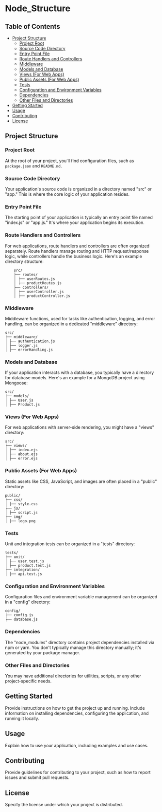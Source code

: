 # Node_Structure

## Table of Contents

- [Project Structure](#project-structure)
  - [Project Root](#project-root)
  - [Source Code Directory](#source-code-directory)
  - [Entry Point File](#entry-point-file)
  - [Route Handlers and Controllers](#route-handlers-and-controllers)
  - [Middleware](#middleware)
  - [Models and Database](#models-and-database)
  - [Views (For Web Apps)](#views-for-web-apps)
  - [Public Assets (For Web Apps)](#public-assets-for-web-apps)
  - [Tests](#tests)
  - [Configuration and Environment Variables](#configuration-and-environment-variables)
  - [Dependencies](#dependencies)
  - [Other Files and Directories](#other-files-and-directories)
- [Getting Started](#getting-started)
- [Usage](#usage)
- [Contributing](#contributing)
- [License](#license)

## Project Structure

### Project Root

At the root of your project, you'll find configuration files, such as `package.json` and `README.md`.

### Source Code Directory

Your application's source code is organized in a directory named "src" or "app." This is where the core logic of your application resides.

### Entry Point File

The starting point of your application is typically an entry point file named "index.js" or "app.js." It's where your application begins its execution.

### Route Handlers and Controllers

For web applications, route handlers and controllers are often organized separately. Route handlers manage routing and HTTP request/response logic, while controllers handle the business logic. Here's an example directory structure:



```
    src/
    ├── routes/
    │ ├── userRoutes.js
    │ ├── productRoutes.js
    ├── controllers/
    │ ├── userController.js
    │ ├── productController.js
```


### Middleware

Middleware functions, used for tasks like authentication, logging, and error handling, can be organized in a dedicated "middleware" directory:

```
src/
├── middleware/
│ ├── authentication.js
│ ├── logger.js
│ ├── errorHandling.js

```


### Models and Database

If your application interacts with a database, you typically have a directory for database models. Here's an example for a MongoDB project using Mongoose:

```
src/
├── models/
│ ├── User.js
│ ├── Product.js
```

### Views (For Web Apps)

For web applications with server-side rendering, you might have a "views" directory:

```
src/
├── views/
│ ├── index.ejs
│ ├── about.ejs
│ ├── error.ejs
```

### Public Assets (For Web Apps)

Static assets like CSS, JavaScript, and images are often placed in a "public" directory:

```
public/
├── css/
│ ├── style.css
├── js/
│ ├── script.js
├── img/
│ ├── logo.png
```

### Tests

Unit and integration tests can be organized in a "tests" directory:

```
tests/
├── unit/
│ ├── user.test.js
│ ├── product.test.js
├── integration/
│ ├── api.test.js
```

### Configuration and Environment Variables

Configuration files and environment variable management can be organized in a "config" directory:

```
config/
├── config.js
├── database.js
```

### Dependencies

The "node_modules" directory contains project dependencies installed via npm or yarn. You don't typically manage this directory manually; it's generated by your package manager.

### Other Files and Directories

You may have additional directories for utilities, scripts, or any other project-specific needs.

## Getting Started

Provide instructions on how to get the project up and running. Include information on installing dependencies, configuring the application, and running it locally.

## Usage

Explain how to use your application, including examples and use cases.

## Contributing

Provide guidelines for contributing to your project, such as how to report issues and submit pull requests.

## License

Specify the license under which your project is distributed.



